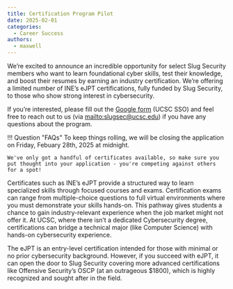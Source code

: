 ```yaml
---
title: Certification Program Pilot
date: 2025-02-01
categories:
  - Career Success
authors:
  - maxwell
---
```


We’re excited to announce an incredible opportunity for select Slug Security members who want to learn foundational cyber skills, test their knowledge, and boost their resumes by earning an industry certification. We’re offering a limited number of INE’s eJPT certifications, fully funded by Slug Security, to those who show strong interest in cybersecurity.

<!-- more -->

If you’re interested, please fill out the [Google form](forms.gle/ZzdNcWfMfenGAs5H8) (UCSC SSO) and feel free to reach out to us (via [mailto:slugsec@ucsc.edu](slugsec@ucsc.edu)) if you have any questions about the program.

!!! Question "FAQs"
	To keep things rolling, we will be closing the application on Friday, Febuary 28th, 2025 at midnight.

    We've only got a handful of certificates available, so make sure you put thought into your application - you're competing against others for a spot!

Certificates such as INE’s eJPT provide a structured way to learn specialized skills through focused courses and exams. Certification exams can range from multiple-choice questions to full virtual environments where you must demonstrate your skills hands-on. This pathway gives students a chance to gain industry-relevant experience when the job market might not offer it. At UCSC, where there isn’t a dedicated Cybersecurity degree, certifications can bridge a technical major (like Computer Science) with hands-on cybersecurity experience.

The eJPT is an entry-level certification intended for those with minimal or no prior cybersecurity background. However, if you succeed with eJPT, it can open the door to Slug Security covering more advanced certifications like Offensive Security’s OSCP (at an outrageous $1800), which is highly recognized and sought after in the field.